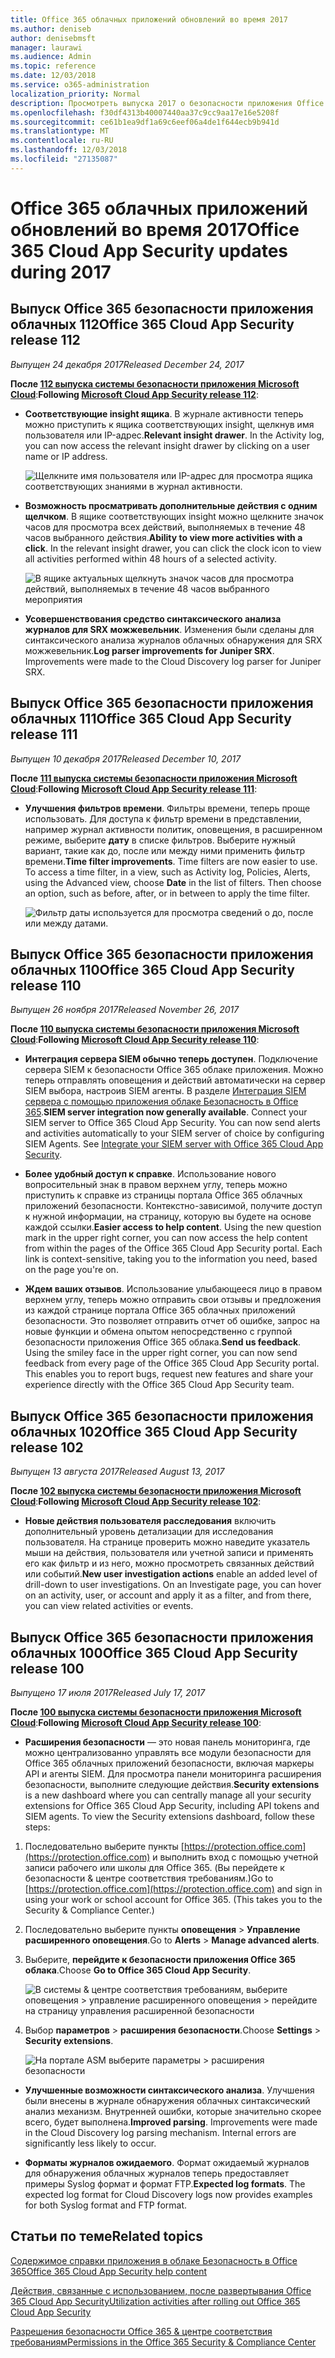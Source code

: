 ```yaml
---
title: Office 365 облачных приложений обновлений во время 2017
ms.author: deniseb
author: denisebmsft
manager: laurawi
ms.audience: Admin
ms.topic: reference
ms.date: 12/03/2018
ms.service: o365-administration
localization_priority: Normal
description: Просмотреть выпуска 2017 о безопасности приложения Office 365 облако
ms.openlocfilehash: f30df4313b40007440aa37c9cc9aa17e16e5208f
ms.sourcegitcommit: ce61b1ea9df1a69c6eef06a4de1f644ecb9b941d
ms.translationtype: MT
ms.contentlocale: ru-RU
ms.lasthandoff: 12/03/2018
ms.locfileid: "27135087"
---
```

# <a name="office-365-cloud-app-security-updates-during-2017"></a><span data-ttu-id="63c61-103">Office 365 облачных приложений обновлений во время 2017</span><span class="sxs-lookup"><span data-stu-id="63c61-103">Office 365 Cloud App Security updates during 2017</span></span>
    
## <a name="office-365-cloud-app-security-release-112"></a><span data-ttu-id="63c61-104">Выпуск Office 365 безопасности приложения облачных 112</span><span class="sxs-lookup"><span data-stu-id="63c61-104">Office 365 Cloud App Security release 112</span></span>

<span data-ttu-id="63c61-105">*Выпущен 24 декабря 2017*</span><span class="sxs-lookup"><span data-stu-id="63c61-105">*Released December 24, 2017*</span></span> 
  
<span data-ttu-id="63c61-106">**После [112 выпуска системы безопасности приложения Microsoft Cloud](https://docs.microsoft.com/cloud-app-security/release-notes#cloud-app-security-release-112)**:</span><span class="sxs-lookup"><span data-stu-id="63c61-106">**Following [Microsoft Cloud App Security release 112](https://docs.microsoft.com/cloud-app-security/release-notes#cloud-app-security-release-112)**:</span></span> 
  
- <span data-ttu-id="63c61-p101">**Соответствующие insight ящика**. В журнале активности теперь можно приступить к ящика соответствующих insight, щелкнув имя пользователя или IP-адрес.</span><span class="sxs-lookup"><span data-stu-id="63c61-p101">**Relevant insight drawer**. In the Activity log, you can now access the relevant insight drawer by clicking on a user name or IP address.</span></span> 
    
    ![Щелкните имя пользователя или IP-адрес для просмотра ящика соответствующих знаниями в журнал активности.](media/8e32b3fa-8c0c-4c5e-b248-fe7d7e1b516d.png)
  
- <span data-ttu-id="63c61-p102">**Возможность просматривать дополнительные действия с одним щелчком**. В ящике соответствующих insight можно щелкните значок часов для просмотра всех действий, выполняемых в течение 48 часов выбранного действия.</span><span class="sxs-lookup"><span data-stu-id="63c61-p102">**Ability to view more activities with a click**. In the relevant insight drawer, you can click the clock icon to view all activities performed within 48 hours of a selected activity.</span></span> 
    
    ![В ящике актуальных щелкнуть значок часов для просмотра действий, выполняемых в течение 48 часов выбранного мероприятия](media/c6c96aa0-98e5-4205-8873-45f8d6fd0843.png)
  
- <span data-ttu-id="63c61-p103">**Усовершенствования средство синтаксического анализа журналов для SRX можжевельник**. Изменения были сделаны для синтаксического анализа журналов облачных обнаружения для SRX можжевельник.</span><span class="sxs-lookup"><span data-stu-id="63c61-p103">**Log parser improvements for Juniper SRX**. Improvements were made to the Cloud Discovery log parser for Juniper SRX.</span></span> 
    
## <a name="office-365-cloud-app-security-release-111"></a><span data-ttu-id="63c61-115">Выпуск Office 365 безопасности приложения облачных 111</span><span class="sxs-lookup"><span data-stu-id="63c61-115">Office 365 Cloud App Security release 111</span></span>

<span data-ttu-id="63c61-116">*Выпущен 10 декабря 2017*</span><span class="sxs-lookup"><span data-stu-id="63c61-116">*Released December 10, 2017*</span></span> 
  
<span data-ttu-id="63c61-117">**После [111 выпуска системы безопасности приложения Microsoft Cloud](https://docs.microsoft.com/cloud-app-security/release-notes#cloud-app-security-release-111)**:</span><span class="sxs-lookup"><span data-stu-id="63c61-117">**Following [Microsoft Cloud App Security release 111](https://docs.microsoft.com/cloud-app-security/release-notes#cloud-app-security-release-111)**:</span></span> 
  
- <span data-ttu-id="63c61-p104">**Улучшения фильтров времени**. Фильтры времени, теперь проще использовать. Для доступа к фильтр времени в представлении, например журнал активности политик, оповещения, в расширенном режиме, выберите **дату** в списке фильтров. Выберите нужный вариант, такие как до, после или между ними применить фильтр времени.</span><span class="sxs-lookup"><span data-stu-id="63c61-p104">**Time filter improvements**. Time filters are now easier to use. To access a time filter, in a view, such as Activity log, Policies, Alerts, using the Advanced view, choose **Date** in the list of filters. Then choose an option, such as before, after, or in between to apply the time filter.</span></span> 
    
    ![Фильтр даты используется для просмотра сведений о до, после или между датами.](media/9dbb2a10-f68f-413b-8b4e-88911152cb92.png)
  
## <a name="office-365-cloud-app-security-release-110"></a><span data-ttu-id="63c61-123">Выпуск Office 365 безопасности приложения облачных 110</span><span class="sxs-lookup"><span data-stu-id="63c61-123">Office 365 Cloud App Security release 110</span></span>

<span data-ttu-id="63c61-124">*Выпущен 26 ноября 2017*</span><span class="sxs-lookup"><span data-stu-id="63c61-124">*Released November 26, 2017*</span></span> 
  
<span data-ttu-id="63c61-125">**После [110 выпуска системы безопасности приложения Microsoft Cloud](https://docs.microsoft.com/cloud-app-security/release-notes#cloud-app-security-release-110)**:</span><span class="sxs-lookup"><span data-stu-id="63c61-125">**Following [Microsoft Cloud App Security release 110](https://docs.microsoft.com/cloud-app-security/release-notes#cloud-app-security-release-110)**:</span></span> 
  
- <span data-ttu-id="63c61-p105">**Интеграция сервера SIEM обычно теперь доступен**. Подключение сервера SIEM к безопасности Office 365 облаке приложения. Можно теперь отправлять оповещения и действий автоматически на сервер SIEM выбора, настроив SIEM агенты. В разделе [Интеграция SIEM сервера с помощью приложения облаке Безопасность в Office 365](integrate-your-siem-server-with-office-365-cas.md).</span><span class="sxs-lookup"><span data-stu-id="63c61-p105">**SIEM server integration now generally available**. Connect your SIEM server to Office 365 Cloud App Security. You can now send alerts and activities automatically to your SIEM server of choice by configuring SIEM Agents. See [Integrate your SIEM server with Office 365 Cloud App Security](integrate-your-siem-server-with-office-365-cas.md).</span></span>
    
- <span data-ttu-id="63c61-p106">**Более удобный доступ к справке**. Использование нового вопросительный знак в правом верхнем углу, теперь можно приступить к справке из страницы портала Office 365 облачных приложений безопасности. Контекстно-зависимой, получите доступ к нужной информации, на страницу, которую вы будете на основе каждой ссылки.</span><span class="sxs-lookup"><span data-stu-id="63c61-p106">**Easier access to help content**. Using the new question mark in the upper right corner, you can now access the help content from within the pages of the Office 365 Cloud App Security portal. Each link is context-sensitive, taking you to the information you need, based on the page you're on.</span></span> 
    
- <span data-ttu-id="63c61-p107">**Ждем ваших отзывов**. Использование улыбающееся лицо в правом верхнем углу, теперь можно отправить свои отзывы и предложения из каждой странице портала Office 365 облачных приложений безопасности. Это позволяет отправить отчет об ошибке, запрос на новые функции и обмена опытом непосредственно с группой безопасности приложения Office 365 облака.</span><span class="sxs-lookup"><span data-stu-id="63c61-p107">**Send us feedback**. Using the smiley face in the upper right corner, you can now send feedback from every page of the Office 365 Cloud App Security portal. This enables you to report bugs, request new features and share your experience directly with the Office 365 Cloud App Security team.</span></span> 
    
## <a name="office-365-cloud-app-security-release-102"></a><span data-ttu-id="63c61-136">Выпуск Office 365 безопасности приложения облачных 102</span><span class="sxs-lookup"><span data-stu-id="63c61-136">Office 365 Cloud App Security release 102</span></span>

<span data-ttu-id="63c61-137">*Выпущен 13 августа 2017*</span><span class="sxs-lookup"><span data-stu-id="63c61-137">*Released August 13, 2017*</span></span> 
  
<span data-ttu-id="63c61-138">**После [102 выпуска системы безопасности приложения Microsoft Cloud](https://docs.microsoft.com/cloud-app-security/release-notes#cloud-app-security-release-102)**:</span><span class="sxs-lookup"><span data-stu-id="63c61-138">**Following [Microsoft Cloud App Security release 102](https://docs.microsoft.com/cloud-app-security/release-notes#cloud-app-security-release-102)**:</span></span> 
  
- <span data-ttu-id="63c61-p108">**Новые действия пользователя расследования** включить дополнительный уровень детализации для исследования пользователя. На странице проверить можно наведите указатель мыши на действия, пользователя или учетной записи и применять его как фильтр и из него, можно просмотреть связанных действий или событий.</span><span class="sxs-lookup"><span data-stu-id="63c61-p108">**New user investigation actions** enable an added level of drill-down to user investigations. On an Investigate page, you can hover on an activity, user, or account and apply it as a filter, and from there, you can view related activities or events.</span></span> 
    
## <a name="office-365-cloud-app-security-release-100"></a><span data-ttu-id="63c61-141">Выпуск Office 365 безопасности приложения облачных 100</span><span class="sxs-lookup"><span data-stu-id="63c61-141">Office 365 Cloud App Security release 100</span></span>

<span data-ttu-id="63c61-142">*Выпущено 17 июля 2017*</span><span class="sxs-lookup"><span data-stu-id="63c61-142">*Released July 17, 2017*</span></span> 
  
<span data-ttu-id="63c61-143">**После [100 выпуска системы безопасности приложения Microsoft Cloud](https://docs.microsoft.com/cloud-app-security/release-notes#cloud-app-security-release-100)**:</span><span class="sxs-lookup"><span data-stu-id="63c61-143">**Following [Microsoft Cloud App Security release 100](https://docs.microsoft.com/cloud-app-security/release-notes#cloud-app-security-release-100)**:</span></span> 
  
- <span data-ttu-id="63c61-p109">**Расширения безопасности** — это новая панель мониторинга, где можно централизованно управлять все модули безопасности для Office 365 облачных приложений безопасности, включая маркеры API и агенты SIEM. Для просмотра панели мониторинга расширения безопасности, выполните следующие действия.</span><span class="sxs-lookup"><span data-stu-id="63c61-p109">**Security extensions** is a new dashboard where you can centrally manage all your security extensions for Office 365 Cloud App Security, including API tokens and SIEM agents. To view the Security extensions dashboard, follow these steps:</span></span> 
    
1. <span data-ttu-id="63c61-p110">Последовательно выберите пункты [https://protection.office.com](https://protection.office.com) и выполнить вход с помощью учетной записи рабочего или школы для Office 365. (Вы перейдете к безопасности &amp; центре соответствия требованиям.)</span><span class="sxs-lookup"><span data-stu-id="63c61-p110">Go to [https://protection.office.com](https://protection.office.com) and sign in using your work or school account for Office 365. (This takes you to the Security &amp; Compliance Center.)</span></span> 
    
2. <span data-ttu-id="63c61-148">Последовательно выберите пункты **оповещения** \> **Управление расширенного оповещения**.</span><span class="sxs-lookup"><span data-stu-id="63c61-148">Go to **Alerts** \> **Manage advanced alerts**.</span></span>
    
3. <span data-ttu-id="63c61-149">Выберите, **перейдите к безопасности приложения Office 365 облака**.</span><span class="sxs-lookup"><span data-stu-id="63c61-149">Choose **Go to Office 365 Cloud App Security**.</span></span>
    
    ![В системы &amp; центре соответствия требованиям, выберите оповещения \> управление расширенного оповещения \> перейдите на страницу управления расширенной безопасности](media/9792b121-9cd4-4faa-a6e0-81cfab4bf2f2.png)
  
4. <span data-ttu-id="63c61-151">Выбор **параметров** \> **расширения безопасности**.</span><span class="sxs-lookup"><span data-stu-id="63c61-151">Choose **Settings** \> **Security extensions**.</span></span>
    
    ![На портале ASM выберите параметры \> расширения безопасности](media/f03d47a1-91ff-41b9-9baf-b514cffe41a8.png)
  
- <span data-ttu-id="63c61-p111">**Улучшенные возможности синтаксического анализа**. Улучшения были внесены в журнале обнаружения облачных синтаксический анализ механизм. Внутренней ошибки, которые значительно скорее всего, будет выполнена.</span><span class="sxs-lookup"><span data-stu-id="63c61-p111">**Improved parsing**. Improvements were made in the Cloud Discovery log parsing mechanism. Internal errors are significantly less likely to occur.</span></span> 
    
- <span data-ttu-id="63c61-p112">**Форматы журналов ожидаемого**. Формат ожидаемый журналов для обнаружения облачных журналов теперь предоставляет примеры Syslog формат и формат FTP.</span><span class="sxs-lookup"><span data-stu-id="63c61-p112">**Expected log formats**. The expected log format for Cloud Discovery logs now provides examples for both Syslog format and FTP format.</span></span> 
    
## <a name="related-topics"></a><span data-ttu-id="63c61-158">Статьи по теме</span><span class="sxs-lookup"><span data-stu-id="63c61-158">Related topics</span></span>

[<span data-ttu-id="63c61-159">Содержимое справки приложения в облаке Безопасность в Office 365</span><span class="sxs-lookup"><span data-stu-id="63c61-159">Office 365 Cloud App Security help content</span></span>](office-365-cas-help.md)
  
[<span data-ttu-id="63c61-160">Действия, связанные с использованием, после развертывания Office 365 Cloud App Security</span><span class="sxs-lookup"><span data-stu-id="63c61-160">Utilization activities after rolling out Office 365 Cloud App Security</span></span>](utilization-activities-for-ocas.md)
  
[<span data-ttu-id="63c61-161">Разрешения безопасности Office 365 &amp; центре соответствия требованиям</span><span class="sxs-lookup"><span data-stu-id="63c61-161">Permissions in the Office 365 Security &amp; Compliance Center</span></span>](permissions-in-the-security-and-compliance-center.md)
  


